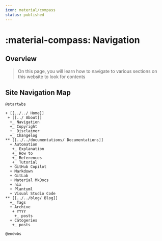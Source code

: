 ```yaml
---
icon: material/compass
status: published
---
```


# :material-compass: Navigation

## Overview

> On this page, you will learn how to navigate to various sections on this website to look for contents

## Site Navigation Map

```puml
@startwbs

+ [[../../ Home]]
 + [[../ About]]
  +_ Navigation
  +_ Copyright
  +_ Disclaimer
  +_ Changelog
** [[../../documentations/ Documentations]]
  + Automation
   +_ Explanation
   +_ How to
   +_ References
   +_ Tutorial
  + GitHub Copilot
  + Markdown
  + GitLab
  + Material MkDocs
  + nix
  + Plantuml
  + Visual Studio Code
** [[../../blog/ Blog]]
  +_ Tags
  + Archive
   + YYYY
    +_ posts
  + Catogeries
   +_ posts

@endwbs

```

<!-- see https://github.com/MikhailKravets/mkdocs_puml/issues/89 
```puml
--8<-- "docs/about/puml/site-navi.puml"
```
-->


